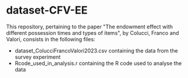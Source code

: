 # dataset-CFV-EE
This repository, pertaining to the paper "The endowment effect with different possession times and types of items", by Colucci, Franco and Valori, consists in the following files:

- dataset_ColucciFrancoValori2023.csv containing the data from the survey experiment 
- Rcode_used_in_analysis.r containing the R code used to analyse the data
